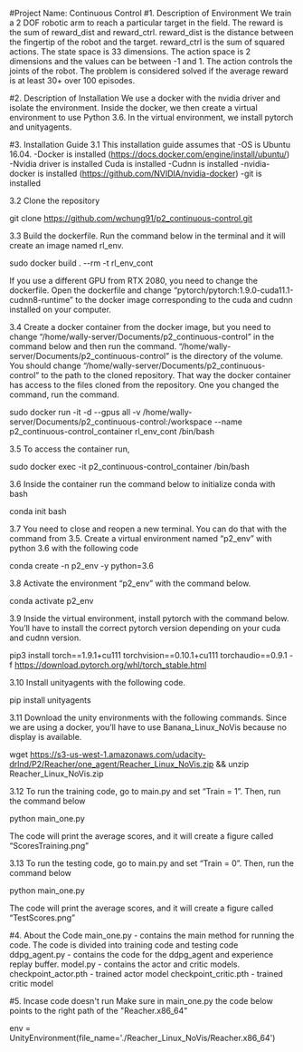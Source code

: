 #Project Name: Continuous Control
#1. Description of Environment
We train a 2 DOF robotic arm to reach a particular target in the field. The reward is the sum of reward_dist and reward_ctrl. reward_dist is the distance between the fingertip of the robot and the target. reward_ctrl is the sum of squared actions. The state space is 33 dimensions. The action space is 2 dimensions and the values can be between -1 and 1. The action controls the joints of the robot. The problem is considered solved if the average reward is at least 30+ over 100 episodes. 


#2. Description of Installation 
We use a docker with the nvidia driver and isolate the environment. Inside the docker, we then create a virtual environment to use Python 3.6. In the virtual environment, we install pytorch and unityagents. 

#3. Installation Guide 
3.1 This installation guide assumes that 
     -OS is Ubuntu 16.04. 
     -Docker is installed  (https://docs.docker.com/engine/install/ubuntu/) 
     -Nvidia driver is installed Cuda is installed 
     -Cudnn is installed 
     -nvidia-docker is installed (https://github.com/NVIDIA/nvidia-docker) 
     -git is installed 

3.2 Clone the repository 

   git clone https://github.com/wchung91/p2_continuous-control.git

3.3 Build the dockerfile. Run the command below in the terminal and it will create an image named rl_env.

   sudo docker build . --rm -t rl_env_cont

If you use a different GPU from RTX 2080, you need to change the dockerfile. Open the dockerfile and change “pytorch/pytorch:1.9.0-cuda11.1-cudnn8-runtime” to the docker image corresponding to the cuda and cudnn installed on your computer. 

3.4 Create a docker container from the docker image, but you need to change “/home/wally-server/Documents/p2_continuous-control” in the command below and then run the command. “/home/wally-server/Documents/p2_continuous-control” is the directory of the volume. You should change “/home/wally-server/Documents/p2_continuous-control” to the path to the cloned repository. That way the docker container has access to the files cloned from the repository. One you changed the command, run the command. 

   sudo docker run -it -d --gpus all -v /home/wally-server/Documents/p2_continuous-control:/workspace --name p2_continuous-control_container rl_env_cont /bin/bash

3.5 To access the container run,  
 
   sudo docker exec -it p2_continuous-control_container /bin/bash

3.6 Inside the container run the command below to initialize conda with bash 

   conda init bash

3.7 You need to close and reopen a new terminal. You can do that with the command from 3.5. Create a virtual environment named “p2_env” with python 3.6 with the following code 

   conda create -n p2_env -y python=3.6

3.8 Activate the environment “p2_env” with the command below. 

   conda activate p2_env

3.9 Inside the virtual environment, install pytorch with the command below. You’ll have to install the correct pytorch version depending on your cuda and cudnn version. 

   pip3 install torch==1.9.1+cu111 torchvision==0.10.1+cu111 torchaudio==0.9.1 -f https://download.pytorch.org/whl/torch_stable.html

3.10 Install unityagents with the following code. 

   pip install unityagents

3.11 Download the unity environments with the following commands. Since we are using a docker, you’ll have to use Banana_Linux_NoVis because no display is available. 

   wget https://s3-us-west-1.amazonaws.com/udacity-drlnd/P2/Reacher/one_agent/Reacher_Linux_NoVis.zip && unzip Reacher_Linux_NoVis.zip


3.12 To run the training code, go to main.py and set “Train = 1”. Then, run the command below

   python main_one.py 

The code will print the average scores, and it will create a figure called “ScoresTraining.png”

3.13 To run the testing code, go to main.py and set “Train = 0”. Then, run the command below 

   python main_one.py

The code will print the average scores, and it will create a figure called “TestScores.png”

#4. About the Code 
main_one.py - contains the main method for running the code. The code is divided into training code and testing code 
ddpg_agent.py - contains the code for the ddpg_agent and experience replay buffer.
model.py - contains the actor and critic models. 
checkpoint_actor.pth - trained actor model
checkpoint_critic.pth - trained critic model

#5. Incase code doesn't run 
Make sure in main_one.py the code below points to the right path of the "Reacher.x86_64"

   env = UnityEnvironment(file_name='./Reacher_Linux_NoVis/Reacher.x86_64')





